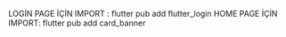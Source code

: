 LOGİN PAGE İÇİN IMPORT : flutter pub add flutter_login
HOME PAGE İÇİN IMPORT: flutter pub add card_banner
